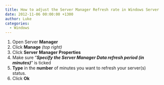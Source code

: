 ```yaml
---
title: How to adjust the Server Manager Refresh rate in Windows Server 2012
date: 2012-11-06 00:00:00 +1300
author: Luke
categories:
  - Windows
---
```


  1. Open Server **Manager**
  2. Click **Manage** _(top right)_
  3. Click **Server** **Manager** **Properties**
  4. Make sure &#8220;**_Specify the Server Manager Data refresh period (in minutes)_**” is ticked
  5. **Type** in the **number** of minutes you want to refresh your server(s) status.
  6. Click **Ok**
